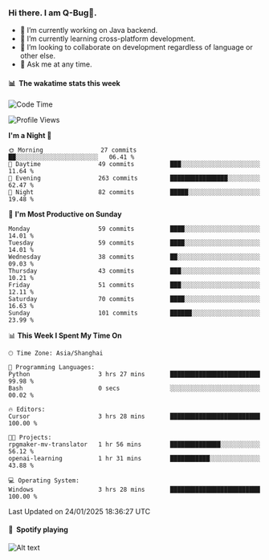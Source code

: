 ### Hi there. I am Q-Bug🐞.

- 🔭 I’m currently working on Java backend.
- 🌱 I’m currently learning cross-platform development.
- 👯 I’m looking to collaborate on development regardless of language or other else.
- 💬 Ask me at any time.

#### 📊 &nbsp;**The wakatime stats this week**  
<!--START_SECTION:waka-->
![Code Time](http://img.shields.io/badge/Code%20Time-232%20hrs%2048%20mins-blue)

![Profile Views](http://img.shields.io/badge/Profile%20Views-0-blue)

**I'm a Night 🦉** 

```text
🌞 Morning                27 commits          ██░░░░░░░░░░░░░░░░░░░░░░░   06.41 % 
🌆 Daytime                49 commits          ███░░░░░░░░░░░░░░░░░░░░░░   11.64 % 
🌃 Evening                263 commits         ████████████████░░░░░░░░░   62.47 % 
🌙 Night                  82 commits          █████░░░░░░░░░░░░░░░░░░░░   19.48 % 
```
📅 **I'm Most Productive on Sunday** 

```text
Monday                   59 commits          ████░░░░░░░░░░░░░░░░░░░░░   14.01 % 
Tuesday                  59 commits          ████░░░░░░░░░░░░░░░░░░░░░   14.01 % 
Wednesday                38 commits          ██░░░░░░░░░░░░░░░░░░░░░░░   09.03 % 
Thursday                 43 commits          ███░░░░░░░░░░░░░░░░░░░░░░   10.21 % 
Friday                   51 commits          ███░░░░░░░░░░░░░░░░░░░░░░   12.11 % 
Saturday                 70 commits          ████░░░░░░░░░░░░░░░░░░░░░   16.63 % 
Sunday                   101 commits         ██████░░░░░░░░░░░░░░░░░░░   23.99 % 
```


📊 **This Week I Spent My Time On** 

```text
🕑︎ Time Zone: Asia/Shanghai

💬 Programming Languages: 
Python                   3 hrs 27 mins       █████████████████████████   99.98 % 
Bash                     0 secs              ░░░░░░░░░░░░░░░░░░░░░░░░░   00.02 % 

🔥 Editors: 
Cursor                   3 hrs 28 mins       █████████████████████████   100.00 % 

🐱‍💻 Projects: 
rpgmaker-mv-translator   1 hr 56 mins        ██████████████░░░░░░░░░░░   56.12 % 
openai-learning          1 hr 31 mins        ███████████░░░░░░░░░░░░░░   43.88 % 

💻 Operating System: 
Windows                  3 hrs 28 mins       █████████████████████████   100.00 % 
```


 Last Updated on 24/01/2025 18:36:27 UTC
<!--END_SECTION:waka-->

#### 🎵 &nbsp;**Spotify playing**  
![Alt text](https://spotify-recently-played-readme.vercel.app/api?user=e5y1o4x7kdt9kf2blu4wvmb4s&unique={true|1|on|yes})
